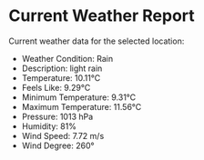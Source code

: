 # Current Weather Report
Current weather data for the selected location:
- Weather Condition: Rain
- Description: light rain
- Temperature: 10.11°C
- Feels Like: 9.29°C
- Minimum Temperature: 9.31°C
- Maximum Temperature: 11.56°C
- Pressure: 1013 hPa
- Humidity: 81%
- Wind Speed: 7.72 m/s
- Wind Degree: 260°
